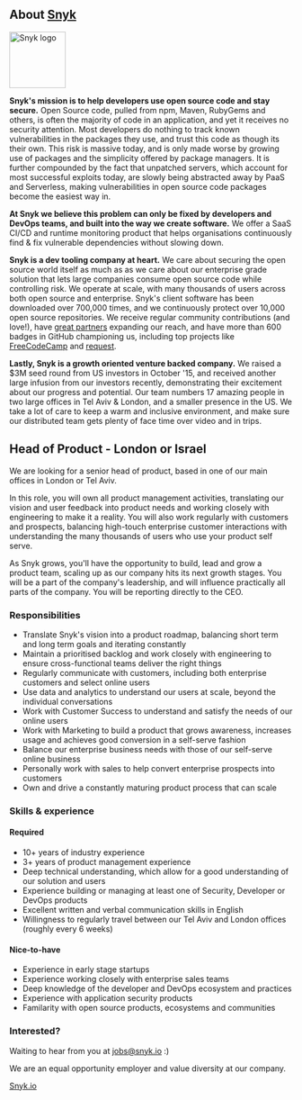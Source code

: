 ## About [Snyk](https://snyk.io)

<img src="https://snyk.io/images/snyk-dog.png" width="100" alt="Snyk logo" />

**Snyk's mission is to help developers use open source code and stay secure.**
Open Source code, pulled from npm, Maven, RubyGems and others, is often the majority of code in an application, and yet it receives no security attention. 
Most developers do nothing to track known vulnerabilities in the packages they use, and trust this code as though its their own. 
This risk is massive today, and is only made worse by growing use of packages and the simplicity offered by package managers. It is further compounded by the fact that unpatched servers, which account for most successful exploits today, are slowly being abstracted away by PaaS and Serverless, making vulnerabilities in open source code packages become the easiest way in. 

**At Snyk we believe this problem can only be fixed by developers and DevOps teams, and built into the way we create software.** 
We offer a SaaS CI/CD and runtime monitoring product that helps organisations continuously find & fix vulnerable dependencies without slowing down.

**Snyk is a dev tooling company at heart.**
We care about securing the open source world itself as much as as we care about our enterprise grade solution that lets large companies consume open source code while controlling risk. We operate at scale, with many thousands of users across both open source and enterprise. Snyk's client software has been downloaded over 700,000 times, and we continuously protect over 10,000 open source repositories. We receive regular community contributions (and love!), have [great partners](https://snyk.io/partners) expanding our reach, and have more than 600 badges in GitHub championing us, including top projects like [FreeCodeCamp](https://github.com/FreeCodeCamp/FreeCodeCamp/) and [request](https://github.com/request/request/). 

**Lastly, Snyk is a growth oriented venture backed company.** We raised a $3M seed round from US investors in October '15, and received another large infusion from our investors recently, demonstrating their excitement about our progress and potential. 
Our team numbers 17 amazing people in two large offices in Tel Aviv & London, and a smaller presence in the US. We take a lot of care to keep a warm and inclusive environment, and make sure our distributed team gets plenty of face time over video and in trips.

## Head of Product - London or Israel

We are looking for a senior head of product, based in one of our main offices in London or Tel Aviv. 

In this role, you will own all product management activities, translating our vision and user feedback into product needs and working closely with engineering to make it a reality. You will also work regularly with customers and prospects, balancing high-touch enterprise customer interactions with understanding the many thousands of users who use your product self serve.

As Snyk grows, you'll have the opportunity to build, lead and grow a product team, scaling up as our company hits its next growth stages. You will be a part of the company's leadership, and will influence practically all parts of the company. You will be reporting directly to the CEO.


### Responsibilities
- Translate Snyk's vision into a product roadmap, balancing short term and long term goals and iterating constantly 
- Maintain a prioritised backlog and work closely with engineering to ensure cross-functional teams deliver the right things
- Regularly communicate with customers, including both enterprise customers and select online users
- Use data and analytics to understand our users at scale, beyond the individual conversations
- Work with Customer Success to understand and satisfy the needs of our online users
- Work with Marketing to build a product that grows awareness, increases usage and achieves good conversion in a self-serve fashion
- Balance our enterprise business needs with those of our self-serve online business
- Personally work with sales to help convert enterprise prospects into customers
- Own and drive a constantly maturing product process that can scale

### Skills & experience

#### Required
- 10+ years of industry experience 
- 3+ years of product management experience
- Deep technical understanding, which allow for a good understanding of our solution and users
- Experience building or managing at least one of Security, Developer or DevOps products
- Excellent written and verbal communication skills in English
- Willingness to regularly travel between our Tel Aviv and London offices (roughly every 6 weeks)

#### Nice-to-have
- Experience in early stage startups
- Experience working closely with enterprise sales teams
- Deep knowledge of the developer and DevOps ecosystem and practices
- Experience with application security products
- Familarity with open source products, ecosystems and communities

### Interested?

Waiting to hear from you at jobs@snyk.io :)

We are an equal opportunity employer and value diversity at our company.

[Snyk.io](https://snyk.io)

